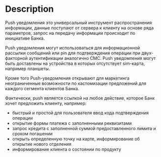 #  Description

Push уведомления это универсальный инструмент распространения информации, данные поступают от сервера к клиенту на основе ряда параметров, запрос на передачу информации происходит по инициативе Банка.

Push уведомления могут использоваться для информационной рассылки сообщений или pin для подтверждения операции при двух-факторной аутентификации аналогично СМС. Push уведомления могут быть доставлены на устройства в которых отсутствует sim-карта, например планшеты.

Кроме того Push-уведомления открывают для маркетинга неограниченные возможности по кастомизации предложений для каждого сегмента клиентов Банка.

Фактически, push является ссылкой на любое действие, которое Банк хочет предложить клиенту, например:

- быстрый и простой для пользователя ввод кода подтверждения операции
- открытие формы платежа с заполненными реквизитами
- запрос кредита с заполненной суммой предоставленного лимита и сроком погашении
- открыть определенную точку на карте, информирование об открытие нового отделения
- информирование клиента о состоянии по продукту
